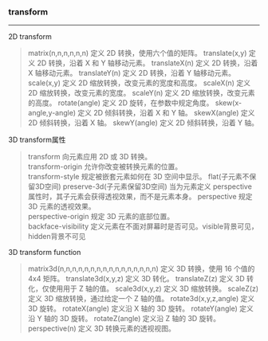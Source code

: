 ### transform
***
2D transform

> matrix(n,n,n,n,n,n)	定义 2D 转换，使用六个值的矩阵。
> translate(x,y)	        定义 2D 转换，沿着 X 和 Y 轴移动元素。
> translateX(n)	        定义 2D 转换，沿着 X 轴移动元素。
> translateY(n)	定义 2D 转换，沿着 Y 轴移动元素。
> scale(x,y)	定义 2D 缩放转换，改变元素的宽度和高度。
> scaleX(n)	定义 2D 缩放转换，改变元素的宽度。
> scaleY(n)	定义 2D 缩放转换，改变元素的高度。
> rotate(angle)	定义 2D 旋转，在参数中规定角度。
> skew(x-angle,y-angle)	定义 2D 倾斜转换，沿着 X 和 Y 轴。
> skewX(angle)	定义 2D 倾斜转换，沿着 X 轴。
> skewY(angle)	定义 2D 倾斜转换，沿着 Y 轴。

3D transform属性

> transform	向元素应用 2D 或 3D 转换。	
> transform-origin	允许你改变被转换元素的位置。	
> transform-style	规定被嵌套元素如何在 3D 空间中显示。	 flat(子元素不保留3D空间)  preserve-3d(子元素保留3D空间)
> 当为元素定义 perspective 属性时，其子元素会获得透视效果，而不是元素本身。
> perspective	规定 3D 元素的透视效果。	
> perspective-origin	规定 3D 元素的底部位置。	
> backface-visibility	定义元素在不面对屏幕时是否可见。visible背景可见，hidden背景不可见	

3D transform function

> matrix3d(n,n,n,n,n,n,n,n,n,n,n,n,n,n,n,n)	定义 3D 转换，使用 16 个值的 4x4 矩阵。
> translate3d(x,y,z)	定义 3D 转化。
> translateZ(z)	定义 3D 转化，仅使用用于 Z 轴的值。
> scale3d(x,y,z)	定义 3D 缩放转换。
> scaleZ(z)	定义 3D 缩放转换，通过给定一个 Z 轴的值。
> rotate3d(x,y,z,angle)	定义 3D 旋转。
> rotateX(angle)	定义沿 X 轴的 3D 旋转。
> rotateY(angle)	定义沿 Y 轴的 3D 旋转。
> rotateZ(angle)	定义沿 Z 轴的 3D 旋转。
> perspective(n)	定义 3D 转换元素的透视视图。